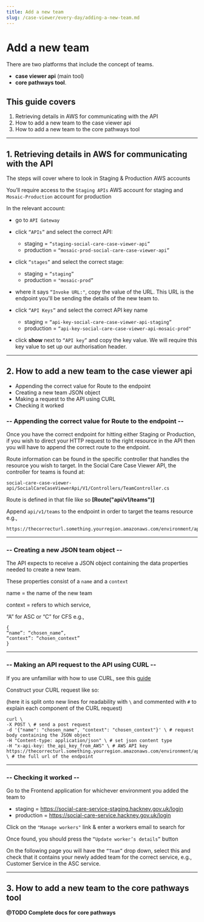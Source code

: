 ```yaml
---
title: Add a new team
slug: /case-viewer/every-day/adding-a-new-team.md
---
```


# Add a new team 

There are two platforms that include the concept of teams. 
  *  **case viewer api** (main tool) 
  * **core pathways tool**.

## This guide covers

1. Retrieving details in AWS for communicating with the API
2. How to add a new team to the case viewer api 
3. How to add a new team to the core pathways tool
------------------------------------------------------
## 1. Retrieving details in AWS for communicating with the API 

The steps will cover where to look in Staging & Production AWS accounts

You’ll require access to the  `Staging APIs`  AWS account for staging and `Mosaic-Production` account for production

In the relevant account:
-   go to  `API Gateway`

-  click  `“APIs”` and select the correct API: 
   * staging =  `“staging-social-care-case-viewer-api”`
   * production = `“mosaic-prod-social-care-case-viewer-api”`
    
-  click  `“stages”` and select the correct stage: 
    * staging =  `“staging”` 
    * production = `"mosaic-prod”`
    
-  where it says  `“Invoke URL:"`, copy the value of the URL.
This URL is the endpoint you'll be sending the details of the new team to.

- click `“API Keys”` and select the correct API key name
   * staging =  `“api-key-social-care-case-viewer-api-staging”`
   * production = `“api-key-social-care-case-viewer-api-mosaic-prod"`

- click **show** next to `“API key”` and copy the key value. We will require this key value to set up our authorisation header.

--------------------------------------------------------

## 2. How to add a new team to the case viewer api 

  * Appending the correct value for Route to the endpoint
  * Creating a new team JSON object
  * Making a request to the API using CURL
  * Checking it worked
### -- Appending the correct value for Route to the endpoint --

Once you have the correct endpoint for hitting either Staging or Production, if you wish to direct your HTTP request to the right resource in the API then you will have to append the correct route to the endpoint.

Route information can be found in the specific controller that handles the resource you wish to target.
In the Social Care Case Viewer API, the controller for teams is found at:

`social-care-case-viewer-api/SocialCareCaseViewerApi/V1/Controllers/TeamController.cs`

Route is defined in that file like so **[Route("api/v1/teams")]**

Append ```api/v1/teams``` to the endpoint in order to target the teams resource e.g.,
```
https://thecorrecturl.something.yourregion.amazonaws.com/environment/api/v1/teams
```

--------------------------------------------------------

### -- Creating a new JSON team object --

The API expects to receive a JSON object containing the data properties needed to create a new team.

These properties consist of a `name` and a `context`

name = the name of the new team

context = refers to which service, 

“A” for ASC or “C” for CFS
e.g.,
```
{
“name”: “chosen_name”,
“context”: “chosen_context”
}
```
--------------------------------------------------------

### --  Making an API request to the API using CURL --

If you are unfamiliar with how to use CURL, see this [guide](https://dev.to/iggredible/how-to-make-api-request-with-curl-kg8)

Construct your CURL request like so:

(here it is split onto new lines for readability with `\` and 
commented with `#` to explain each component of the CURL request)
~~~
curl \
-X POST \ # send a post request
-d '{"name": "chosen_name", "context": "chosen_context"}' \ # request body containing the JSON object
-H "Content-type: application/json" \ # set json content type
-H "x-api-key: the_api_key_from_AWS" \ # AWS API key
https://thecorrecturl.something.yourregion.amazonaws.com/environment/api/v1/teams \ # the full url of the endpoint
~~~

--------------------------------------------------------------------

### --  Checking it worked --

Go to the Frontend application for whichever environment you added the team to
* staging = https://social-care-service-staging.hackney.gov.uk/login
* production = https://social-care-service.hackney.gov.uk/login

Click on the `"Manage workers"` link & enter a workers email to search for


Once found, you should press the `“Update worker’s details”` button

On the following page you will have the `“Team”` drop down, select this and check that it contains your newly added team for the correct service, e.g., Customer Service in the ASC service.

--------------------------------------------------------------------
## 3. How to add a new team to the core pathways tool

**@TODO Complete docs for core pathways**
